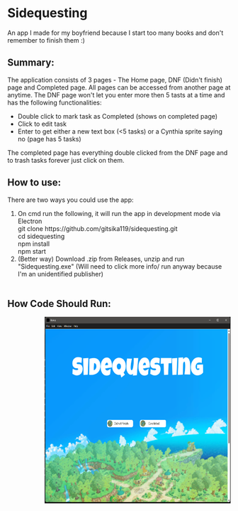# Sidequesting 
An app I made for my boyfriend because I start too many books and don't remember to finish them :)
## Summary: 
The application consists of 3 pages - The Home page, DNF (Didn't finish) page and Completed page. All pages can be accessed from another page at anytime.
The DNF page won't let you enter more then 5 tasts at a time and has the following functionalities:

<ul>
  <li>Double click to mark task as Completed (shows on completed page)</li>
  <li>Click to edit task </li>
  <li>Enter to get either a new text box (<5 tasks) or a Cynthia sprite saying no (page has 5 tasks)</li>
</ul>
    
The completed page has everything double clicked from the DNF page and to trash tasks forever just click on them.
## How to use:
There are two ways you could use the app:
<ol> <li>On cmd run the following, it will run the app in development mode via Electron <br>
git clone https://github.com/gitsika119/sidequesting.git<br>
cd sidequesting<br>
npm install<br>
npm start </li>
<li>
  (Better way) Download .zip from Releases, unzip and run "Sidequesting.exe" (Will need to click more info/ run anyway because I'm an unidentified publisher)
</li><br></ol>

## How Code Should Run: 
<p><img src="Screenshot 2025-06-02 182557.png" style="float:right;width:420px;height:420px;"></p>
